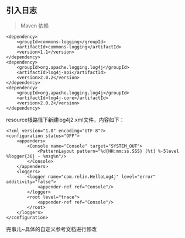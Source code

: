 ## 引入日志

> Maven 依赖

    <dependency>
        <groupId>commons-logging</groupId>
        <artifactId>commons-logging</artifactId>
        <version>1.1</version>
    </dependency>
    <dependency>
        <groupId>org.apache.logging.log4j</groupId>
        <artifactId>log4j-api</artifactId>
        <version>2.0.2</version>
    </dependency>
    <dependency>
        <groupId>org.apache.logging.log4j</groupId>
        <artifactId>log4j-core</artifactId>
        <version>2.0.2</version>
    </dependency>

resource根路径下新建log4j2.xml文件，内容如下：

    <?xml version="1.0" encoding="UTF-8"?>
    <configuration status="OFF">
        <appenders>
            <Console name="Console" target="SYSTEM_OUT">
                <PatternLayout pattern="%d{HH:mm:ss.SSS} [%t] %-5level %logger{36} - %msg%n"/>
            </Console>
        </appenders>
        <loggers>
            <logger name="com.relin.HelloLog4j" level="error" additivity="false">
                <appender-ref ref="Console"/>
            </logger>
            <root level="trace">
                <appender-ref ref="Console"/>
            </root>
        </loggers>
    </configuration>

完事儿~具体的自定义参考文档进行修改